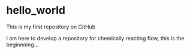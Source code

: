 # hello_world
This is my first repository on GitHub

I am here to develop a repository for chemically reacting flow, this is the beginnning...
